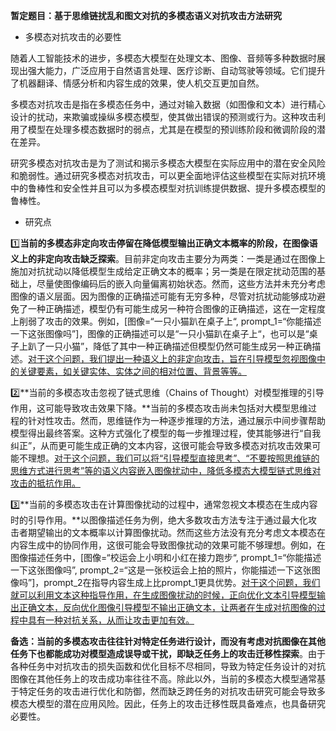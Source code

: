 

**暂定题目：基于思维链扰乱和图文对抗的多模态语义对抗攻击方法研究**

- 多模态对抗攻击的必要性

随着人工智能技术的进步，多模态大模型在处理文本、图像、音频等多种数据时展现出强大能力，广泛应用于自然语言处理、医疗诊断、自动驾驶等领域。它们提升了机器翻译、情感分析和内容生成的效果，使人机交互更加自然。

多模态对抗攻击是指在多模态任务中，通过对输入数据（如图像和文本）进行精心设计的扰动，来欺骗或操纵多模态模型，使其做出错误的预测或行为。这种攻击利用了模型在处理多模态数据时的弱点，尤其是在模型的预训练阶段和微调阶段的潜在差异。

研究多模态对抗攻击是为了测试和揭示多模态大模型在实际应用中的潜在安全风险和脆弱性。通过研究多模态对抗攻击，可以更全面地评估这些模型在实际对抗环境中的鲁棒性和安全性并且可以为多模态模型对抗训练提供数据、提升多模态模型的鲁棒性。

- 研究点

1️⃣**当前的多模态非定向攻击停留在降低模型输出正确文本概率的阶段，在图像语义上的非定向攻击缺乏探索**。目前非定向攻击主要分为两类：一类是通过在图像上施加对抗扰动以降低模型生成给定正确文本的概率；另一类是在限定扰动范围的基础上，尽量使图像编码后的嵌入向量偏离初始状态。然而，这些方法并未充分考虑图像的语义层面。因为图像的正确描述可能有无穷多种，尽管对抗扰动能够成功避免了一种正确描述，模型仍有可能生成另一种符合图像的正确描述，这在一定程度上削弱了攻击的效果。例如，[图像=“一只小猫趴在桌子上“, prompt_1=“你能描述一下这张图像吗”]，图像的正确描述可以是“一只小猫趴在桌子上“，也可以是“桌子上趴了一只小猫”，降低了其中一种正确描述但模型仍然可能生成另一种正确描述。<u>对于这个问题，我们提出一种语义上的非定向攻击，旨在引导模型忽视图像中的关键要素，如关键实体、实体之间的相对位置、背景等等。</u>

2️⃣**当前的多模态攻击忽视了链式思维（Chains of Thought）对模型推理的引导作用，这可能导致攻击效果下降。**当前的多模态攻击尚未包括对大模型思维过程的针对性攻击。然而，思维链作为一种逐步推理的方法，通过展示中间步骤帮助模型得出最终答案。这种方式强化了模型的每一步推理过程，使其能够进行“自我纠正”，从而更可能生成正确的文本内容，这很可能会导致多模态对抗攻击效果可能不理想。<u>对于这个问题，我们可以将“引导模型直接思考”、“不要按照思维链的思维方式进行思考”等的语义内容嵌入图像扰动中，降低多模态大模型链式思维对攻击的抵抗作用。</u>

3️⃣**当前的多模态攻击在计算图像扰动的过程中，通常忽视文本模态在生成内容时的引导作用。**以图像描述任务为例，绝大多数攻击方法专注于通过最大化攻击者期望输出的文本概率以计算图像扰动。然而这些方法没有充分考虑文本模态在内容生成中的协同作用，这很可能会导致图像扰动的效果可能不够理想。例如，在图像描述任务中，[图像=“校运会上小明和小红在接力跑步“, prompt_1=“你能描述一下这张图像吗”, prompt_2=“这是一张校运会上拍的照片，你能描述一下这张图像吗”]，prompt_2在指导内容生成上比prompt_1更具优势。<u>对于这个问题，我们就可以利用文本这种指导作用，在生成图像扰动的时候，正向优化文本引导模型输出正确文本，反向优化图像引导模型不输出正确文本，让两者在生成对抗图像的过程中具有一种对抗关系，从而让攻击更加有效。</u>

**备选：当前的多模态攻击往往针对特定任务进行设计，而没有考虑对抗图像在其他任务下也都能成功对模型造成误导或干扰，即缺乏任务上的攻击迁移性探索**。由于各种任务中对抗攻击的损失函数和优化目标不尽相同，导致为特定任务设计的对抗图像在其他任务上的攻击成功率往往不高。除此以外，当前的多模态大模型通常基于特定任务的攻击进行优化和防御，然而缺乏跨任务的对抗攻击研究可能会导致多模态大模型的潜在应用风险。因此，任务上的攻击迁移性既具备难点，也具备研究必要性。



